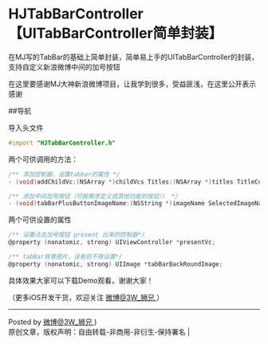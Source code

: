 # HJTabBarController 【UITabBarController简单封装】

在MJ写的TabBar的基础上简单封装，简单易上手的UITabBarController的封装，支持自定义新浪微博中间的加号按钮

在这里要感谢MJ大神新浪微博项目，让我学到很多，受益匪浅，在这里公开表示感谢


##导航

导入头文件

 ```Objective-C
#import "HJTabBarController.h"
 ```

两个可供调用的方法：

 ```Objective-C
/** 添加控制器，设置tabbar的属性 */
- (void)addChildVc:(NSArray *)childVcs Titles:(NSArray *)titles TitleColor:(UIColor *)titleColor SelectedTitleColor:(UIColor *)selectedTitleColor ImageNames:(NSArray *)imageNames SelectedImageNames:(NSArray *)selectedImageNames HaveNavigationBar:(BOOL)haveNavigationBar;

/** 添加中间加号按钮（可按需求定义成其他功能的按钮）） */
- (void)tabBarPlusButtonImageName:(NSString *)imageName SelectedImageName:(NSString *)selectedImageName;
 ```
 
两个可供设置的属性

 ```Objective-C
/** 设置点击加号按钮 present 出来的控制器*/
@property (nonatomic, strong) UIViewController *presentVc;
 ```
```Objective-C
/** tabBar背景图片，没有则不用设置*/
@property (nonatomic, strong) UIImage *tabBarBackRoundImage;
```
 
具体效果大家可以下载Demo观看，谢谢大家！

（更多iOS开发干货，欢迎关注  [微博@3W_狮兄 ](http://weibo.com/hanjunzhao/) ）

----------
Posted by  [微博@3W_狮兄 ](http://weibo.com/hanjunzhao/))  
原创文章，版权声明：自由转载-非商用-非衍生-保持署名 | 


